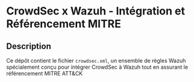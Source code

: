 # CrowdSec x Wazuh - Intégration et Référencement MITRE

## Description

Ce dépôt contient le fichier `crowdsec.xml`, un ensemble de règles Wazuh spécialement conçu pour intégrer CrowdSec à Wazuh tout en assurant le référencement MITRE ATT&CK
